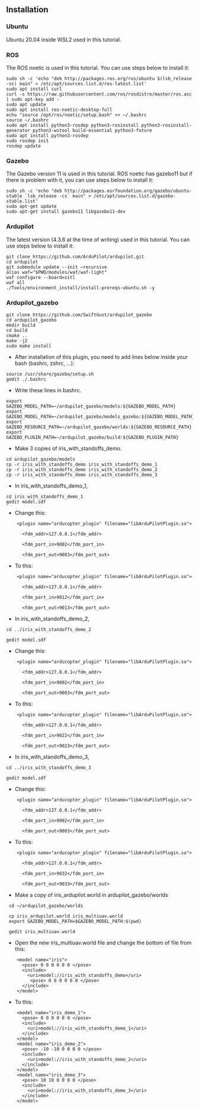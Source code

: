 ## Installation
### Ubuntu
Ubuntu 20.04 inside WSL2 used in this tutorial.

### ROS
The ROS noetic is used in this tutorial. You can use steps below to install it:
```
sudo sh -c 'echo "deb http://packages.ros.org/ros/ubuntu $(lsb_release -sc) main" > /etc/apt/sources.list.d/ros-latest.list'
sudo apt install curl
curl -s https://raw.githubusercontent.com/ros/rosdistro/master/ros.asc | sudo apt-key add -
sudo apt update
sudo apt install ros-noetic-desktop-full
echo "source /opt/ros/noetic/setup.bash" >> ~/.bashrc
source ~/.bashrc
sudo apt install python3-rosdep python3-rosinstall python3-rosinstall-generator python3-wstool build-essential python3-future
sudo apt install python3-rosdep
sudo rosdep init
rosdep update
```

### Gazebo
The Gazebo version 11 is used in this tutorial. ROS noetic has gazebo11 but if there is problem with it, you can use steps below to install it:
```
sudo sh -c 'echo "deb http://packages.osrfoundation.org/gazebo/ubuntu-stable `lsb_release -cs` main" > /etc/apt/sources.list.d/gazebo-stable.list'
sudo apt-get update
sudo apt-get install gazebo11 libgazebo11-dev
```

### Ardupilot
The latest version (4.3.6 at the time of writing) used in this tutorial. You can use steps below to install it:
```
git clone https://github.com/ArduPilot/ardupilot.git
cd ardupilot
git submodule update --init –recursive
alias waf="$PWD/modules/waf/waf-light"
waf configure --board=sitl
waf all
./Tools/environment_install/install-prereqs-ubuntu.sh -y
```

### Ardupilot_gazebo
```
git clone https://github.com/SwiftGust/ardupilot_gazebo
cd ardupilot_gazebo
mkdir build
cd build
cmake ..
make -j2
sudo make install
```
- After installation of this plugin, you need to add lines below inside your bash (bashrc, zshrc, ...):
```
source /usr/share/gazebo/setup.sh
gedit ./.bashrc
```
- Write these lines in bashrc.
```
export GAZEBO_MODEL_PATH=~/ardupilot_gazebo/models:${GAZEBO_MODEL_PATH}
export GAZEBO_MODEL_PATH=~/ardupilot_gazebo/models_gazebo:${GAZEBO_MODEL_PATH}
export GAZEBO_RESOURCE_PATH=~/ardupilot_gazebo/worlds:${GAZEBO_RESOURCE_PATH}
export GAZEBO_PLUGIN_PATH=~/ardupilot_gazebo/build:${GAZEBO_PLUGIN_PATH}
```

- Make 3 copies of iris_with_standoffs_demo.
```
cd ardupilot_gazebo/models
cp -r iris_with_standoffs_demo iris_with_standoffs_demo_1
cp -r iris_with_standoffs_demo iris_with_standoffs_demo_2
cp -r iris_with_standoffs_demo iris_with_standoffs_demo_3
```


- In iris_with_standoffs_demo_1,
```
cd iris_with_standoffs_demo_1
gedit model.sdf
```
- Change this:    
```
    <plugin name="arducopter_plugin" filename="libArduPilotPlugin.so">

      <fdm_addr>127.0.0.1</fdm_addr>
      
      <fdm_port_in>9002</fdm_port_in>
      
      <fdm_port_out>9003</fdm_port_out>
```
- To this:
```
    <plugin name="arducopter_plugin" filename="libArduPilotPlugin.so">
    
      <fdm_addr>127.0.0.1</fdm_addr>
      
      <fdm_port_in>9012</fdm_port_in>
      
      <fdm_port_out>9013</fdm_port_out>
```
      
- In iris_with_standoffs_demo_2,
```
cd ../iris_with_standoffs_demo_2

gedit model.sdf
```

- Change this:    
```
    <plugin name="arducopter_plugin" filename="libArduPilotPlugin.so">

      <fdm_addr>127.0.0.1</fdm_addr>
      
      <fdm_port_in>9002</fdm_port_in>
      
      <fdm_port_out>9003</fdm_port_out>
```

- To this:
```
    <plugin name="arducopter_plugin" filename="libArduPilotPlugin.so">
    
      <fdm_addr>127.0.0.1</fdm_addr>
      
      <fdm_port_in>9022</fdm_port_in>
      
      <fdm_port_out>9023</fdm_port_out>
```
      
- In iris_with_standoffs_demo_3,
```
cd ../iris_with_standoffs_demo_3

gedit model.sdf
```

- Change this:    
```
    <plugin name="arducopter_plugin" filename="libArduPilotPlugin.so">

      <fdm_addr>127.0.0.1</fdm_addr>
      
      <fdm_port_in>9002</fdm_port_in>
      
      <fdm_port_out>9003</fdm_port_out>
```

- To this:
```
    <plugin name="arducopter_plugin" filename="libArduPilotPlugin.so">
    
      <fdm_addr>127.0.0.1</fdm_addr>
      
      <fdm_port_in>9032</fdm_port_in>
      
      <fdm_port_out>9033</fdm_port_out>
```

- Make a copy of iris_ardupilot.world in ardupilot_gazebo/worlds
```
 cd ~/ardupilot_gazebo/worlds
 
 cp iris_ardupilot.world iris_multiuav.world
 export GAZEBO_MODEL_PATH=$GAZEBO_MODEL_PATH:$(pwd)

 gedit iris_multiuav.world
```

- Open the new iris_multiuav.world file and change the bottom of file from this:
```
    <model name="iris">
      <pose> 0 0 0 0 0 0 </pose>
      <include>
        <uri>model://iris_with_standoffs_demo</uri>
         <pose> 0 0 0 0 0 0 </pose>
      </include>
    </model>
```
- To this:
```
    <model name="iris_demo_1">
      <pose> 0 0 0 0 0 0 </pose>
      <include>
        <uri>model://iris_with_standoffs_demo_1</uri>
      </include>
    </model>
    <model name="iris_demo_2">
      <pose> -10 -10 0 0 0 0 </pose>
      <include>
        <uri>model://iris_with_standoffs_demo_2</uri>
      </include>
    </model>
    <model name="iris_demo_3">
      <pose> 10 10 0 0 0 0 </pose>
      <include>
        <uri>model://iris_with_standoffs_demo_3</uri>
      </include>
    </model>
```
